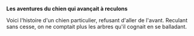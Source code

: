 **Les aventures du chien qui avançait à reculons**


Voici l'histoire d'un chien particulier, refusant d'aller de l'avant.
Reculant sans cesse, on ne comptait plus les arbres qu'il cognait en se balladant.

